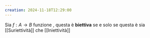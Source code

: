```yaml
---
creation: 2024-11-18T12:29:00
---
```

Sia $f: A\to B$ funzione , questa è **biettiva** se e solo se questa è sia [[Suriettività]] che [[Iniettività]]
